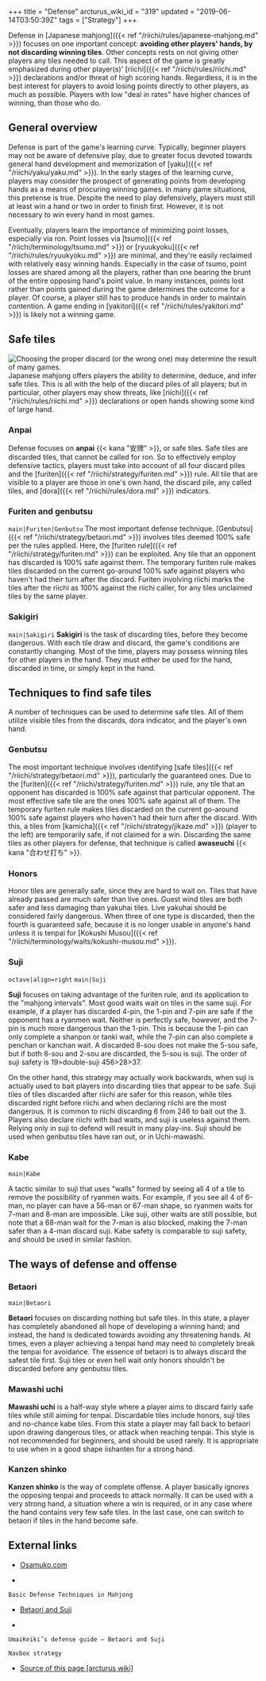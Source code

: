 +++
title = "Defense"
arcturus_wiki_id = "319"
updated = "2019-06-14T03:50:39Z"
tags = ["Strategy"]
+++

Defense in [Japanese mahjong]({{< ref "/riichi/rules/japanese-mahjong.md" >}}) focuses on one
important concept: **avoiding other players' hands, by not discarding winning tiles**. Other
concepts rests on not giving other players any tiles needed to call. This aspect of the game is
greatly emphasized during other player(s)' [riichi]({{< ref "/riichi/rules/riichi.md" >}})
declarations and/or threat of high scoring hands. Regardless, it is in the best interest for players
to avoid losing points directly to other players, as much as possible. Players with low "deal in
rates" have higher chances of winning, than those who do.

## General overview

Defense is part of the game's learning curve. Typically, beginner players may not be aware of
defensive play, due to greater focus devoted towards general hand development and memorization of
[yaku]({{< ref "/riichi/yaku/yaku.md" >}}). In the early stages of the learning curve, players may
consider the prospect of generating points from developing hands as a means of procuring winning
games. In many game situations, this pretense is true. Despite the need to play defensively, players
must still at least win a hand or two in order to finish first. However, it is not necessary to win
every hand in most games.

Eventually, players learn the importance of minimizing point losses, especially via ron. Point
losses via [tsumo]({{< ref "/riichi/terminology/tsumo.md" >}}) or
[ryuukyoku]({{< ref "/riichi/rules/ryuukyoku.md" >}}) are minimal, and they're easily reclaimed with
relatively easy winning hands. Especially in the case of tsumo, point losses are shared among all
the players, rather than one bearing the brunt of the entire opposing hand's point value. In many
instances, points lost rather than points gained during the game determines the outcome for a
player. Of course, a player still has to produce hands in order to maintain contention. A game
ending in [yakitori]({{< ref "/riichi/rules/yakitori.md" >}}) is likely not a winning game.

## Safe tiles

![[Choosing the proper discard](http://tenhou.net/0/?log=2014082412gm-0089-0000-5b20755a&tw=2&ts=9) (or the wrong one) may determine the result of many games.](Last_discard.png "Choosing the proper discard (or the wrong one) may determine the result of many games.")
Japanese mahjong offers players the ability to determine, deduce, and infer safe tiles. This is all
with the help of the discard piles of all players; but in particular, other players may show
threats, like [riichi]({{< ref "/riichi/rules/riichi.md" >}}) declarations or open hands showing
some kind of large hand.

### Anpai

Defense focuses on **anpai** {{< kana "安牌" >}}, or safe tiles. Safe tiles are discarded tiles,
that cannot be called for ron. So to effectively employ defensive tactics, players must take into
account of all four discard piles and the [furiten]({{< ref "/riichi/strategy/furiten.md" >}}) rule.
All tile that are visible to a player are those in one's own hand, the discard pile, any called
tiles, and [dora]({{< ref "/riichi/rules/dora.md" >}}) indicators.

### Furiten and genbutsu

`main|Furiten|Genbutsu` The most important defense technique.
[Genbutsu]({{< ref "/riichi/strategy/betaori.md" >}}) involves tiles deemed 100% safe per the rules
applied. Here, the [furiten rule]({{< ref "/riichi/strategy/furiten.md" >}}) can be exploited. Any
tile that an opponent has discarded is 100% safe against them. The temporary furiten rule makes
tiles discarded on the current go-around 100% safe against players who haven't had their turn after
the discard. Furiten involving riichi marks the tiles after the riichi as 100% against the riichi
caller, for any tiles unclaimed tiles by the same player.

### Sakigiri

`main|Sakigiri` **Sakigiri** is the task of discarding tiles, before they become dangerous. With
each tile draw and discard, the game's conditions are constantly changing. Most of the time, players
may possess winning tiles for other players in the hand. They must either be used for the hand,
discarded in time, or simply kept in the hand.

## Techniques to find safe tiles

A number of techniques can be used to determine safe tiles. All of them utilize visible tiles from
the discards, dora indicator, and the player's own hand.

### Genbutsu

The most important technique involves identifying [safe
tiles]({{< ref "/riichi/strategy/betaori.md" >}}), particularly the guaranteed ones. Due to the
[furiten]({{< ref "/riichi/strategy/furiten.md" >}}) rule, any tile that an opponent has discarded
is 100% safe against that particular opponent. The most effective safe tile are the ones 100% safe
against all of them. The temporary furiten rule makes tiles discarded on the current go-around 100%
safe against players who haven't had their turn after the discard. With this, a tiles from
[kamicha]({{< ref "/riichi/strategy/jikaze.md" >}}) (player to the left) are temporarily safe, if
not claimed for a win. Discarding the same tiles as other players for defense, that technique is
called **awaseuchi** {{< kana "合わせ打ち" >}}.

### Honors

Honor tiles are generally safe, since they are hard to wait on. Tiles that have already passed are
much safer than live ones. Guest wind tiles are both safer and less damaging than yakuhai tiles.
Live yakuhai should be considered fairly dangerous. When three of one type is discarded, then the
fourth is guaranteed safe, because it is no longer usable in anyone's hand unless it is tenpai for
[Kokushi Musou]({{< ref "/riichi/terminology/waits/kokushi-musou.md" >}}).

### Suji

`octave|align=right` `main|Suji`

**Suji** focuses on taking advantage of the furiten rule, and its application to the "mahjong
intervals". Most good waits wait on tiles in the same suji. For example, if a player has discarded
4-pin, the 1-pin and 7-pin are safe if the opponent has a ryanmen wait. Neither is perfectly safe,
however, and the 7-pin is much more dangerous than the 1-pin. This is because the 1-pin can only
complete a shanpon or tanki wait, while the 7-pin can also complete a penchan or kanchan wait. A
discarded 8-sou does not make the 5-sou safe, but if both 8-sou and 2-sou are discarded, the 5-sou
is suji. The order of suji safety is 19\>double-suji 456\>28\>37.

On the other hand, this strategy may actually work backwards, when suji is actually used to bait
players into discarding tiles that appear to be safe. Suji tiles of tiles discarded after riichi are
safer for this reason, while tiles discarded right before riichi and when declaring riichi are the
most dangerous. It is common to riichi discarding 6 from 246 to bait out the 3. Players also declare
riichi with bad waits, and suji is useless against them. Relying only in suji to defend will result
in many play-ins. Suji should be used when genbutsu tiles have ran out, or in Uchi-mawashi.

### Kabe

`main|Kabe`

A tactic similar to suji that uses "walls" formed by seeing all 4 of a tile to remove the
possibility of ryanmen waits. For example, if you see all 4 of 6-man, no player can have a 56-man or
67-man shape, so ryanmen waits for 7-man and 8-man are impossible. Like suji, other waits are still
possible, but note that a 68-man wait for the 7-man is also blocked, making the 7-man safer than a
4-man discard suji. Kabe safety is comparable to suji safety, and should be used in similar fashion.

## The ways of defense and offense

### Betaori

`main|Betaori`

**Betaori** focuses on discarding nothing but safe tiles. In this state, a player has completely
abandoned all hope of developing a winning hand; and instead, the hand is dedicated towards avoiding
any threatening hands. At times, even a player achieving a tenpai hand may need to completely break
the tenpai for avoidance. The essence of betaori is to always discard the safest tile first. Suji
tiles or even hell wait only honors shouldn't be discarded before any genbutsu tiles.

### Mawashi uchi

**Mawashi uchi** is a half-way style where a player aims to discard fairly safe tiles while still
aiming for tenpai. Discardable tiles include honors, suji tiles and no-chance kabe tiles. From this
state a player may fall back to betaori upon drawing dangerous tiles, or attack when reaching
tenpai. This style is not recommended for beginners, and should be used rarely. It is appropriate to
use when in a good shape iishanten for a strong hand.

### Kanzen shinko

**Kanzen shinko** is the way of complete offense. A player basically ignores the opposing tenpai and
proceeds to attack normally. It can be used with a very strong hand, a situation where a win is
required, or in any case where the hand contains very few safe tiles. In the last case, one can
switch to betaori if tiles in the hand become safe.

## External links

- [Osamuko.com](http://www.osamuko.com/basic-defense-techniques-in-mahjong/)

<!-- end list -->

-

    Basic Defense Techniques in Mahjong

<!-- end list -->

- [Betaori and Suji](http://osamuko.com/umaikeiki-defense-guide-betaori-and-suji/)

<!-- end list -->

-

    UmaiKeiki’s defense guide — Betaori and Suji

`Navbox strategy`

- [Source of this page [arcturus wiki]](http://arcturus.su/wiki/Defense)
